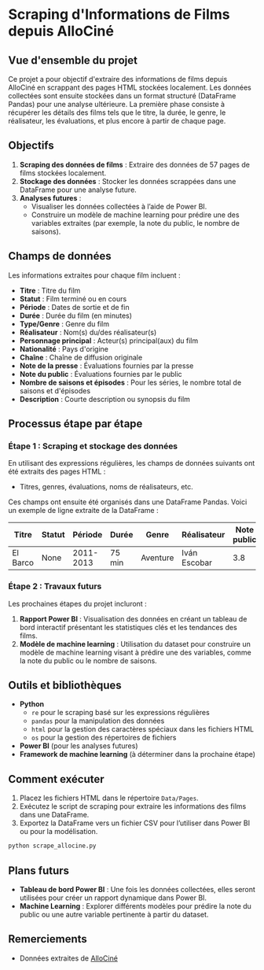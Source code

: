 # Scraping d'Informations de Films depuis AlloCiné

## Vue d'ensemble du projet
Ce projet a pour objectif d'extraire des informations de films depuis AlloCiné en scrappant des pages HTML stockées localement. Les données collectées sont ensuite stockées dans un format structuré (DataFrame Pandas) pour une analyse ultérieure. La première phase consiste à récupérer les détails des films tels que le titre, la durée, le genre, le réalisateur, les évaluations, et plus encore à partir de chaque page.

## Objectifs
1. **Scraping des données de films** : Extraire des données de 57 pages de films stockées localement.
2. **Stockage des données** : Stocker les données scrappées dans une DataFrame pour une analyse future.
3. **Analyses futures** :
   - Visualiser les données collectées à l’aide de Power BI.
   - Construire un modèle de machine learning pour prédire une des variables extraites (par exemple, la note du public, le nombre de saisons).

## Champs de données
Les informations extraites pour chaque film incluent :
- **Titre** : Titre du film
- **Statut** : Film terminé ou en cours
- **Période** : Dates de sortie et de fin
- **Durée** : Durée du film (en minutes)
- **Type/Genre** : Genre du film
- **Réalisateur** : Nom(s) du/des réalisateur(s)
- **Personnage principal** : Acteur(s) principal(aux) du film
- **Nationalité** : Pays d'origine
- **Chaîne** : Chaîne de diffusion originale
- **Note de la presse** : Évaluations fournies par la presse
- **Note du public** : Évaluations fournies par le public
- **Nombre de saisons et épisodes** : Pour les séries, le nombre total de saisons et d'épisodes
- **Description** : Courte description ou synopsis du film

## Processus étape par étape

### Étape 1 : Scraping et stockage des données
En utilisant des expressions régulières, les champs de données suivants ont été extraits des pages HTML :
- Titres, genres, évaluations, noms de réalisateurs, etc.

Ces champs ont ensuite été organisés dans une DataFrame Pandas. Voici un exemple de ligne extraite de la DataFrame :

| Titre    | Statut | Période   | Durée  | Genre   | Réalisateur     | Note public | Saisons | Épisodes | Description       |
|----------|--------|-----------|--------|---------|-----------------|-------------|---------|----------|-------------------|
| El Barco | None   | 2011-2013 | 75 min | Aventure| Iván Escobar    | 3.8         | None    | None     | None              |

### Étape 2 : Travaux futurs
Les prochaines étapes du projet incluront :
1. **Rapport Power BI** : Visualisation des données en créant un tableau de bord interactif présentant les statistiques clés et les tendances des films.
2. **Modèle de machine learning** : Utilisation du dataset pour construire un modèle de machine learning visant à prédire une des variables, comme la note du public ou le nombre de saisons.

## Outils et bibliothèques
- **Python**
  - `re` pour le scraping basé sur les expressions régulières
  - `pandas` pour la manipulation des données
  - `html` pour la gestion des caractères spéciaux dans les fichiers HTML
  - `os` pour la gestion des répertoires de fichiers
- **Power BI** (pour les analyses futures)
- **Framework de machine learning** (à déterminer dans la prochaine étape)

## Comment exécuter
1. Placez les fichiers HTML dans le répertoire `Data/Pages`.
2. Exécutez le script de scraping pour extraire les informations des films dans une DataFrame.
3. Exportez la DataFrame vers un fichier CSV pour l’utiliser dans Power BI ou pour la modélisation.

```bash
python scrape_allocine.py
```

## Plans futurs
- **Tableau de bord Power BI** : Une fois les données collectées, elles seront utilisées pour créer un rapport dynamique dans Power BI.
- **Machine Learning** : Explorer différents modèles pour prédire la note du public ou une autre variable pertinente à partir du dataset.

## Remerciements
- Données extraites de [AlloCiné](https://www.allocine.fr)
